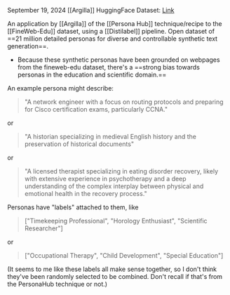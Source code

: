September 19, 2024
[[Argilla]]
HuggingFace Dataset: [Link](https://huggingface.co/datasets/argilla/FinePersonas-v0.1)

An application by [[Argilla]] of the [[Persona Hub]] technique/recipe to the [[FineWeb-Edu]] dataset, using a [[Distilabel]] pipeline.
Open dataset of ==21 million detailed personas for diverse and controllable synthetic text generation==.
- Because these synthetic personas have been grounded on webpages from the fineweb-edu dataset, there's a ==strong bias towards personas in the education and scientific domain.==

An example persona might describe:
> "A network engineer with a focus on routing protocols and preparing for Cisco certification exams, particularly CCNA."

or
>"A historian specializing in medieval English history and the preservation of historical documents"

or
> "A licensed therapist specializing in eating disorder recovery, likely with extensive experience in psychotherapy and a deep understanding of the complex interplay between physical and emotional health in the recovery process."


Personas have "labels" attached to them, like
> \["Timekeeping Professional", "Horology Enthusiast", "Scientific Researcher"\]

or
> \["Occupational Therapy", "Child Development", "Special Education"\]

(It seems to me like these labels all make sense together, so I don't think they've been randomly selected to be combined. Don't recall if that's from the PersonaHub technique or not.)
